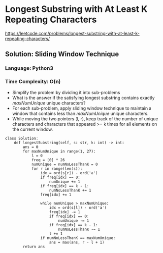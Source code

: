 # Longest Substring with At Least K Repeating Characters
https://leetcode.com/problems/longest-substring-with-at-least-k-repeating-characters/

## Solution: Sliding Window Technique 
### Language: Python3
### Time Complexity: O(n)

*   Simplify the problem by dividing it into sub-problems
*   What is the answer if the satisfying longest substring contains exactly *maxNumUnique* unique characters?
*   For each sub-problem, apply sliding window technique to maintain a window that contains less than *maxNumUnique* unique characters.
*   While moving the two pointers (l, r), keep track of the number of unique characters and characters that appeared >= k times for all elements on the current window.
```
class Solution:
    def longestSubstring(self, s: str, k: int) -> int:
        ans = 0
        for maxNumUnique in range(1, 27):
            l = 0
            freq = [0] * 26
            numUnique = numNoLessThanK = 0
            for r in range(len(s)):
                idx = ord(s[r]) - ord('a')
                if freq[idx] == 0:
                    numUnique += 1
                if freq[idx] == k - 1:
                    numNoLessThanK += 1
                freq[idx] += 1
                
                while numUnique > maxNumUnique:
                    idx = ord(s[l]) - ord('a')
                    freq[idx] -= 1
                    if freq[idx] == 0:
                        numUnique -= 1
                    if freq[idx] == k - 1:
                        numNoLessThanK -= 1
                    l += 1
                if numNoLessThanK == maxNumUnique:
                    ans = max(ans, r - l + 1)
        return ans
```
